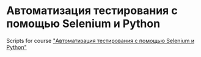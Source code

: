 # Автоматизация тестирования с помощью Selenium и Python
Scripts for course ["Автоматизация тестирования с помощью Selenium и Python"](https://stepik.org/course/575)
